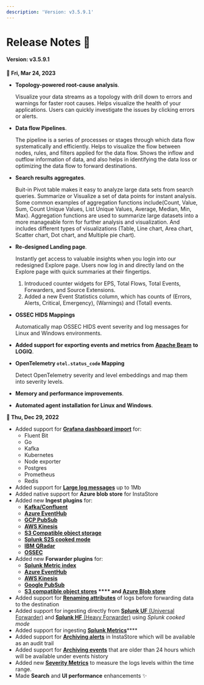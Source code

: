 ```yaml
---
description: 'Version: v3.5.9.1'
---
```


# Release Notes 🚀

#### Version: v3.5.9.1 <a href="#uversionv359u" id="uversionv359u"></a>

**📅 Fri, Mar 24, 2023**

*   **Topology-powered root-cause analysis**.

    Visualize your data streams as a topology with drill down to errors and warnings for faster root causes. Helps visualize the health of your applications. Users can quickly investigate the issues by clicking errors or alerts.
*   **Data flow Pipelines**.

    The pipeline is a series of processes or stages through which data flow systematically and efficiently. Helps to visualize the flow between nodes, rules, and filters applied for the data flow. Shows the inflow and outflow information of data, and also helps in identifying the data loss or optimizing the data flow to forward destinations.
*   **Search results aggregates**.

    Buit-in Pivot table makes it easy to analyze large data sets from search queries. Summarize or Visualize a set of data points for instant analysis. Some common examples of aggregation functions include(Count, Value, Sum, Count Unique Values, List Unique Values, Average, Median, Min, Max). Aggregation functions are used to summarize large datasets into a more manageable form for further analysis and visualization. And includes different types of visualizations (Table, Line chart, Area chart, Scatter chart, Dot chart, and Multiple pie chart).
*   **Re-designed Landing page**.

    Instantly get access to valuable insights when you login into our redesigned Explore page. Users now log in and directly land on the Explore page with quick summaries at their fingertips.

    1. Introduced counter widgets for EPS, Total Flows, Total Events, Forwarders, and Source Extensions.
    2. Added a new Event Statistics column, which has counts of (Errors, Alerts, Critical, Emergency), (Warnings) and (Total) events.
*   **OSSEC HIDS Mappings**

    Automatically map OSSEC HIDS event severity and log messages for Linux and Windows environments.
* **Added support for exporting events and metrics from** [**Apache Beam**](https://docs.logiq.ai/integrations/apache-beam) **to LOGIQ**.
*   **OpenTelemetry `otel.status_code` Mapping**

    Detect OpenTelemetry severity and level embeddings and map them into severity levels.
* **Memory and performance improvements**.
* **Automated agent installation for Linux and Windows**.

**📆 Thu, Dec 29, 2022**

* Added support for [**Grafana dashboard import**](https://docs.logiq.ai/dashboards/import-grafana-dashboards) for:&#x20;
  * Fluent Bit
  * Go
  * Kafka
  * Kubernetes
  * Node exporter
  * Postgres
  * Prometheus
  * Redis
* Added support for [**Large log messages**](https://docs.logiq.ai/data-management/large-log-events-metrics-traces) up to 1Mb
* Added native support for **Azure blob store** for InstaStore
* Added new **Ingest plugins** for:
  * ****[**Kafka/Confluent**](https://docs.logiq.ai/integrations/kafka)****
  * ****[**Azure EventHub**](https://docs.logiq.ai/integrations/azure-eventhub)****
  * ****[**GCP PubSub**](https://docs.logiq.ai/integrations/gcp-pubsub)****
  * ****[**AWS Kinesis**](https://docs.logiq.ai/integrations/kinesis)****
  * ****[**S3 Compatible object storage**](https://docs.logiq.ai/integrations/object-store-s3-compatible)****
  * ****[**Splunk S2S cooked mode**](https://docs.logiq.ai/integrations/splunk-heavy-forwarder#splunk-cooked-mode)****
  * ****[**IBM QRadar**](https://docs.logiq.ai/integrations/ibm-qradar)****
  * ****[**OSSEC**](https://docs.logiq.ai/integrations/ossec-variants-ossec-wazuh-atomic#starting-the-manager-ossec-server)****
* Added new **Forwarder plugins** for:
  * ****[**Splunk Metric index**](https://logflow-docs.logiq.ai/splunk-forwarding/metric-indexes)****
  * ****[**Azure EventHub**](https://logflow-docs.logiq.ai/real-time-stream-forwarding/azure-eventhub)****
  * ****[**AWS Kinesis**](https://logflow-docs.logiq.ai/real-time-stream-forwarding/aws-kinesis)****
  * ****[**Google PubSub**](https://logflow-docs.logiq.ai/real-time-stream-forwarding/google-pub-sub)****
  * ****[**S3 compatible object stores**](https://logflow-docs.logiq.ai/object-store-forwarding/s3-compatible) **** and [**Azure Blob store**](https://logflow-docs.logiq.ai/object-store-forwarding/azure-blob-storage)****
* Added support for [**Renaming attributes**](https://docs.logiq.ai/data-management/rename-attributes) of logs before forwarding data to the destination
* Added support for ingesting directly from [**Splunk UF** (Universal Forwarder)](https://docs.logiq.ai/integrations/splunk-universal-forwarder#splunk-cooked-mode) and [**Splunk HF** (Heavy Forwarder)](https://docs.logiq.ai/integrations/splunk-heavy-forwarder#splunk-cooked-mode) using _Splunk cooked mode_
* Added support for ingesting [**Splunk Metrics**](https://logflow-docs.logiq.ai/splunk-forwarding/metric-indexes)****
* Added support for [**Archiving alerts**](https://docs.logiq.ai/logiq-ui-configuration/audit-trail/alerts-trail) in InstaStore which will be available as an audit trail
* Added support for [**Archiving events**](https://docs.logiq.ai/logiq-ui-configuration/audit-trail/events-trail) that are older than 24 hours which will be available under events history
* Added new [**Severity Metrics**](https://docs.logiq.ai/log-management/explore-logs/severity-metrics) to measure the logs levels within the time range.
* Made **Search** and **UI performance** enhancements ✨
